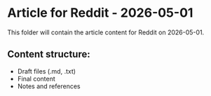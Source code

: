 # Article for Reddit - 2026-05-01

This folder will contain the article content for Reddit on 2026-05-01.

## Content structure:
- Draft files (.md, .txt)
- Final content
- Notes and references

